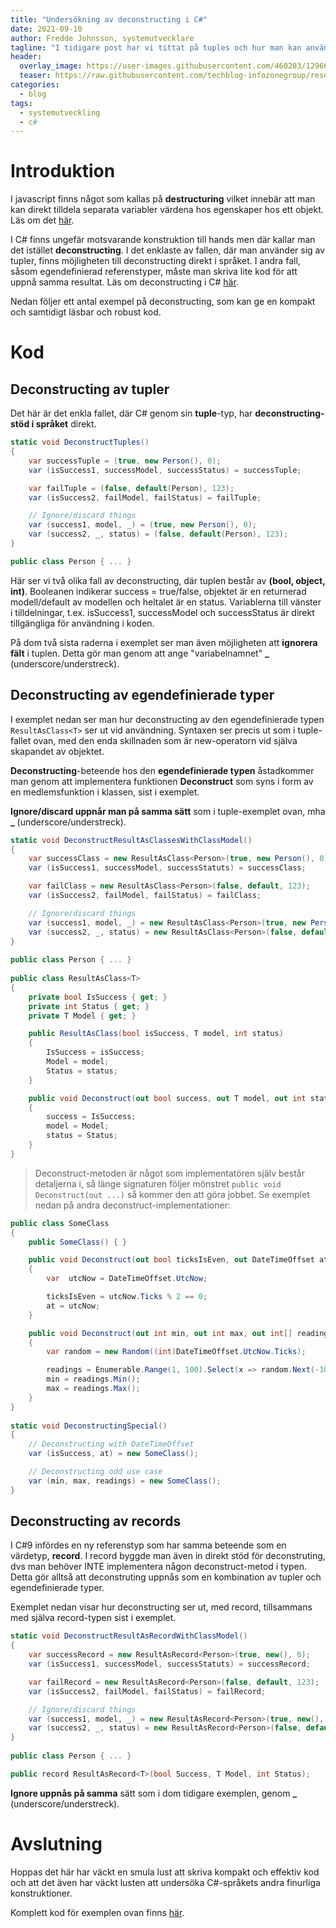 ```yaml
---
title: "Undersökning av deconstructing i C#"
date: 2021-09-10
author: Fredde Johnsson, systemutvecklare
tagline: "I tidigare post har vi tittat på tuples och hur man kan använda dessa för att returnera flera värden samtidigt utan definiera en klass. I den här posten undersöker vi hur man kan nyttja sk deconstructing för att 'veckla ut' typer på ett smidigt sätt."
header:
  overlay_image: https://user-images.githubusercontent.com/460203/129669260-65dc36a5-2f02-444e-b1d2-36065504a8ce.jpg
  teaser: https://raw.githubusercontent.com/techblog-infozonegroup/resources.techblog-infozonegroup/main/tuples-might-be-good/teaser.jpg
categories:
  - blog
tags:
  - systemutveckling
  - c#
---
```

# Introduktion
I javascript finns något som kallas på **destructuring** vilket innebär att man kan direkt tilldela separata variabler värdena hos egenskaper hos ett objekt. Läs om det [här](https://developer.mozilla.org/en-US/docs/Web/JavaScript/Reference/Operators/Destructuring_assignment). 

I C# finns ungefär motsvarande konstruktion till hands men där kallar man det istället **deconstructing**. I det enklaste av fallen, där man använder sig av tupler, finns möjligheten till deconstructing direkt i språket. I andra fall, såsom egendefinierad referenstyper, måste man skriva lite kod för att uppnå samma resultat. Läs om deconstructing i C# [här](https://docs.microsoft.com/en-us/dotnet/csharp/fundamentals/functional/deconstruct).

Nedan följer ett antal exempel på deconstructing, som kan ge en kompakt och samtidigt läsbar och robust kod.

# Kod
## Deconstructing av tupler
Det här är det enkla fallet, där C# genom sin **tuple**-typ, har **deconstructing-stöd i språket** direkt.
```csharp
static void DeconstructTuples()
{
    var successTuple = (true, new Person(), 0);
    var (isSuccess1, successModel, successStatus) = successTuple;

    var failTuple = (false, default(Person), 123);
    var (isSuccess2, failModel, failStatus) = failTuple;

    // Ignore/discard things
    var (success1, model, _) = (true, new Person(), 0);
    var (success2, _, status) = (false, default(Person), 123);
}

public class Person { ... }
```

Här ser vi två olika fall av deconstructing, där tuplen består av **(bool, object, int)**. Booleanen indikerar success = true/false, objektet är en returnerad modell/default av modellen och heltalet är en status. Variablerna till vänster i tilldelningar, t.ex. isSuccess1, successModel och successStatus är direkt tillgängliga för användning i koden.

På dom två sista raderna i exemplet ser man även möjligheten att **ignorera fält** i tuplen. Detta gör man genom att ange "variabelnamnet" **_** (underscore/understreck).

## Deconstructing av egendefinierade typer
I exemplet nedan ser man hur deconstructing av den egendefinierade typen `ResultAsClass<T>` ser ut vid användning. Syntaxen ser precis ut som i tuple-fallet ovan, med den enda skillnaden som är new-operatorn vid själva skapandet av objektet.
  
**Deconstructing**-beteende hos den **egendefinierade typen** åstadkommer man genom att implementera funktionen **Deconstruct** som syns i form av en medlemsfunktion i klassen, sist i exemplet. 
  
**Ignore/discard uppnår man på samma sätt** som i tuple-exemplet ovan, mha **_** (underscore/understreck).
  
```csharp
static void DeconstructResultAsClassesWithClassModel()
{
    var successClass = new ResultAsClass<Person>(true, new Person(), 0);
    var (isSuccess1, successModel, successStatuts) = successClass;

    var failClass = new ResultAsClass<Person>(false, default, 123);
    var (isSuccess2, failModel, failStatus) = failClass;

    // Ignore/discard things
    var (success1, model, _) = new ResultAsClass<Person>(true, new Person(), 0);
    var (success2, _, status) = new ResultAsClass<Person>(false, default, 123);
}
  
public class Person { ... }
  
public class ResultAsClass<T>
{
    private bool IsSuccess { get; }
    private int Status { get; }
    private T Model { get; }

    public ResultAsClass(bool isSuccess, T model, int status)
    {
        IsSuccess = isSuccess;
        Model = model;
        Status = status;
    }

    public void Deconstruct(out bool success, out T model, out int status)
    {
        success = IsSuccess;
        model = Model;
        status = Status;
    }
}
```
  
> Deconstruct-metoden är något som implementatören själv består detaljerna i, så länge signaturen följer mönstret `public void Deconstruct(out ...)` så kommer den att göra jobbet. Se exemplet nedan på andra deconstruct-implementationer:
  
```csharp
public class SomeClass
{
    public SomeClass() { }

    public void Deconstruct(out bool ticksIsEven, out DateTimeOffset at)
    {
        var  utcNow = DateTimeOffset.UtcNow;

        ticksIsEven = utcNow.Ticks % 2 == 0;
        at = utcNow;
    }

    public void Deconstruct(out int min, out int max, out int[] readings)
    {
        var random = new Random((int)DateTimeOffset.UtcNow.Ticks);

        readings = Enumerable.Range(1, 100).Select(x => random.Next(-100, 100)).ToArray();
        min = readings.Min();
        max = readings.Max();
    }
}  
  
static void DeconstructingSpecial()
{
    // Deconstructing with DateTimeOffset
    var (isSuccess, at) = new SomeClass();

    // Deconstructing odd use case
    var (min, max, readings) = new SomeClass();
}
```
  
## Deconstructing av records
I C#9 infördes en ny referenstyp som har samma beteende som en värdetyp, **record**. I record byggde man även in direkt stöd för deconstruting, dvs man behöver INTE implementera någon deconstruct-metod i typen. Detta gör alltså att deconstruting uppnås som en kombination av tupler och egendefinierade typer. 
  
Exemplet nedan visar hur deconstructing ser ut, med record, tillsammans med själva record-typen sist i exemplet.
  
```csharp
static void DeconstructResultAsRecordWithClassModel()
{
    var successRecord = new ResultAsRecord<Person>(true, new(), 0);
    var (isSuccess1, successModel, successStatuts) = successRecord;

    var failRecord = new ResultAsRecord<Person>(false, default, 123);
    var (isSuccess2, failModel, failStatus) = failRecord;

    // Ignore/discard things
    var (success1, model, _) = new ResultAsRecord<Person>(true, new(), 0);
    var (success2, _, status) = new ResultAsRecord<Person>(false, default, 123);
}
 
public class Person { ... }

public record ResultAsRecord<T>(bool Success, T Model, int Status);
```
**Ignore uppnås på samma** sätt som i dom tidigare exemplen, genom **_** (underscore/understreck).
  
# Avslutning
Hoppas det här har väckt en smula lust att skriva kompakt och effektiv kod och att det även har väckt lusten att undersöka C#-språkets andra finurliga konstruktioner.

Komplett kod för exemplen ovan finns [här](https://github.com/Fjeddo/Deconstructing).
